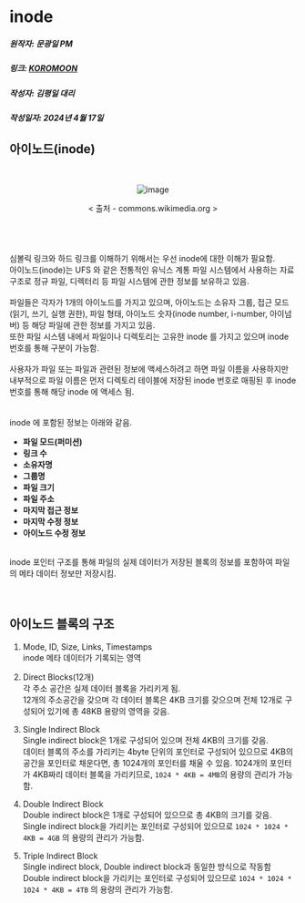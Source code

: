 # inode
##### 원작자: 문광일 PM
##### 링크: [KOROMOON][koromoonlink]
[koromoonlink]: https://koromoon.blogspot.com/2018/05/inode-symbolic-link-hard-link.html "Go koromoon"
##### 작성자: 김평일 대리
##### 작성일자: 2024년 4월 17일

##  아이노드(inode)

</br><div align="center">![image](https://github.com/ICTIS-Cert-System-Project/ICTIS-Cert-System/assets/165347210/69ba9e79-0c2a-40c3-b4aa-4074599b3c65)</div>
<div align="center">< 출처 - commons.wikimedia.org ></div></br>
</br>
</br>
</br>
심볼릭 링크와 하드 링크를 이해하기 위해서는 우선 inode에 대한 이해가 필요함.</br>
아이노드(inode)는 UFS 와 같은 전통적인 유닉스 계통 파일 시스템에서 사용하는 자료 구조로 정규 파일, 디렉터리 등 파일 시스템에 관한 정보를 보유하고 있음.</br>
</br>
파일들은 각자가 1개의 아이노드를 가지고 있으며, 아이노드는 소유자 그룹, 접근 모드(읽기, 쓰기, 실행 권한), 파일 형태, 아이노드 숫자(inode number, i-number, 아이넘버) 등 해당 파일에 관한 정보를 가지고 있음.</br>
또한 파일 시스템 내에서 파일이나 디렉토리는 고유한 inode 를 가지고 있으며 inode 번호를 통해 구분이 가능함.</br>
</br>
사용자가 파일 또는 파일과 관련된 정보에 액세스하려고 하면 파일 이름을 사용하지만 내부적으로 파일 이름은 먼저 디렉토리 테이블에 저장된 inode 번호로 매핑된 후 inode 번호를 통해 해당 inode 에 액세스 됨.</br>
</br>
</br>
inode 에 포함된 정보는 아래와 같음.
  
- **파일 모드(퍼미션)**</br>
- **링크 수**</br>
- **소유자명**</br>
- **그룹명**</br>
- **파일 크기**</br>
- **파일 주소**</br>
- **마지막 접근 정보**</br>
- **마지막 수정 정보**</br>
- **아이노드 수정 정보**</br>
</br>
inode 포인터 구조를 통해 파일의 실제 데이터가 저장된 블록의 정보를 포함하여 파일의 메타 데이터 정보만 저장시킴.</br>
</br>
</br>

##  아이노드 블록의 구조

1) Mode, ID, Size, Links, Timestamps</br>
inode 메타 데이터가 기록되는 영역</br>

2) Direct Blocks(12개)</br>
각 주소 공간은 실제 데이터 블록을 가리키게 됨.</br>
12개의 주소공간을 갖으며 각 데이터 블록은 4KB 크기를 갖으으며 전체 12개로 구성되어 있기에 총 48KB 용량의 영역을 갖음.</br>

3) Single Indirect Block</br>
Single indirect block은 1개로 구성되어 있으며 전체 4KB의 크기를 갖음.</br>
데이터 블록의 주소를 가리키는 4byte 단위의 포인터로 구성되어 있으므로 4KB의 공간을 포인터로 채운다면, 총 1024개의 포인터를 채울 수 있음.
1024개의 포인터가 4KB짜리 데이터 블록을 가리키므로, `1024 * 4KB = 4MB`의 용량의 관리가 가능함.</br>

4) Double Indirect Block</br>
Double indirect block은 1개로 구성되어 있으므로 총 4KB의 크기를 갖음.</br>
Single indirect block을 가리키는 포인터로 구성되어 있으므로 `1024 * 1024 * 4KB = 4GB` 의 용량의 관리가 가능함.</br>

5) Triple Indirect Block</br>
Single indirect block, Double indirect block과 동일한 방식으로 작동함</br>
Double indirect block을 가리키는 포인터로 구성되어 있으므로 `1024 * 1024 * 1024 * 4KB = 4TB` 의 용량의 관리가 가능함.</br>
</br>
